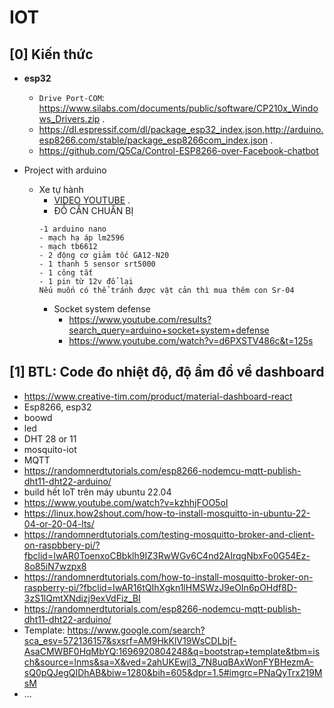 # IOT
## [0] Kiến thức
- **esp32**
  * `Drive Port-COM`: https://www.silabs.com/documents/public/software/CP210x_Windows_Drivers.zip .
  * https://dl.espressif.com/dl/package_esp32_index.json,http://arduino.esp8266.com/stable/package_esp8266com_index.json .
  * https://github.com/Q5Ca/Control-ESP8266-over-Facebook-chatbot


- Project with arduino 
  * Xe tự hành
     + [VIDEO YOUTUBE](https://www.youtube.com/watch?v=6Lv9jLB4yE8&fbclid=IwAR2-ppuimslSCN5uhCDA_aXXby7RwS1Ri1sFKxJ-dGlC3X8FMdwG-UJC7-E) .
     + ĐỒ CẦN CHUẨN BỊ
      ```
      -1 arduino nano
      - mạch hạ áp lm2596
      - mạch tb6612
      - 2 động cơ giảm tốc GA12-N20
      - 1 thanh 5 sensor srt5000
      - 1 công tắt
      - 1 pin từ 12v đổ lại 
      Nếu muốn có thể tránh được vật cản thì mua thêm con Sr-04
      ```
    * Socket system defense
      + https://www.youtube.com/results?search_query=arduino+socket+system+defense
      + https://www.youtube.com/watch?v=d6PXSTV486c&t=125s
## [1] BTL: Code đo nhiệt độ, độ ẩm đổ về dashboard 
- https://www.creative-tim.com/product/material-dashboard-react
- Esp8266, esp32
- boowd
- led
- DHT 28 or 11
- mosquito-iot
- MQTT
- https://randomnerdtutorials.com/esp8266-nodemcu-mqtt-publish-dht11-dht22-arduino/
- build hết IoT trên máy ubuntu 22.04
- https://www.youtube.com/watch?v=kzhhjFOO5oI
- https://linux.how2shout.com/how-to-install-mosquitto-in-ubuntu-22-04-or-20-04-lts/
- https://randomnerdtutorials.com/testing-mosquitto-broker-and-client-on-raspbbery-pi/?fbclid=IwAR0ToenxoCBbklh9IZ3RwWGv6C4nd2AIrqgNbxFo0G54Ez-8o85iN7wzpx8
- https://randomnerdtutorials.com/how-to-install-mosquitto-broker-on-raspberry-pi/?fbclid=IwAR16tQIhXgkn1lHMSWzJ9eOIn6pOHdf8D-3zS1lQmtXNdizj9exVdFiz_BI
- https://randomnerdtutorials.com/esp8266-nodemcu-mqtt-publish-dht11-dht22-arduino/
- Template: https://www.google.com/search?sca_esv=572136157&sxsrf=AM9HkKlV19WsCDLbjf-AsaCMWBF0HqMbYQ:1696920804248&q=bootstrap+template&tbm=isch&source=lnms&sa=X&ved=2ahUKEwjl3_7N8uqBAxWonFYBHezmA-sQ0pQJegQIDhAB&biw=1280&bih=605&dpr=1.5#imgrc=PNaQyTrx219MsM
- ...
  


